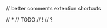 // better comments extention shortcuts

// * <comments>
// TODO <comments>
// ! <comments>
// ? <comments>
